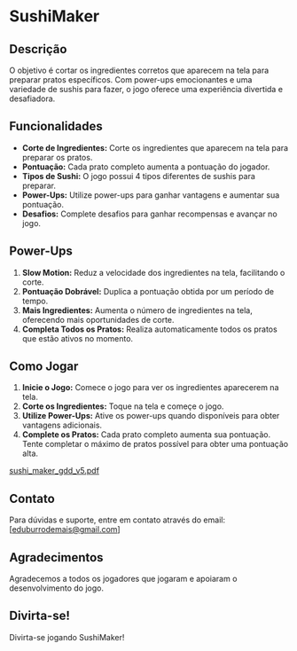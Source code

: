 # SushiMaker

## Descrição
O objetivo é cortar os ingredientes corretos que aparecem na tela para preparar pratos específicos. Com power-ups emocionantes e uma variedade de sushis para fazer, o jogo oferece uma experiência divertida e desafiadora. 

## Funcionalidades
- **Corte de Ingredientes:** Corte os ingredientes que aparecem na tela para preparar os pratos.
- **Pontuação:** Cada prato completo aumenta a pontuação do jogador.
- **Tipos de Sushi:** O jogo possui 4 tipos diferentes de sushis para preparar.
- **Power-Ups:** Utilize power-ups para ganhar vantagens e aumentar sua pontuação.
- **Desafios:** Complete desafios para ganhar recompensas e avançar no jogo.

## Power-Ups
1. **Slow Motion:** Reduz a velocidade dos ingredientes na tela, facilitando o corte.
2. **Pontuação Dobrável:** Duplica a pontuação obtida por um período de tempo.
3. **Mais Ingredientes:** Aumenta o número de ingredientes na tela, oferecendo mais oportunidades de corte.
4. **Completa Todos os Pratos:** Realiza automaticamente todos os pratos que estão ativos no momento.


## Como Jogar
1. **Inicie o Jogo:** Comece o jogo para ver os ingredientes aparecerem na tela.
2. **Corte os Ingredientes:** Toque na tela e começe o jogo.
3. **Utilize Power-Ups:** Ative os power-ups quando disponíveis para obter vantagens adicionais.
4. **Complete os Pratos:** Cada prato completo aumenta sua pontuação. Tente completar o máximo de pratos possível para obter uma pontuação alta.

[sushi_maker_gdd_v5.pdf](https://github.com/WeeeverAlex/SushiMaker/files/15483039/sushi_maker_gdd_v5.pdf)



## Contato
Para dúvidas e suporte, entre em contato através do email: [eduburrodemais@gmail.com]

## Agradecimentos
Agradecemos a todos os jogadores que jogaram e apoiaram o desenvolvimento do jogo.

## Divirta-se!

Divirta-se jogando SushiMaker!
